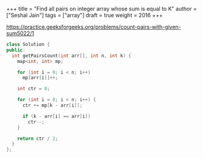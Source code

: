 +++
title = "Find all pairs on integer array whose sum is equal to K"
author = ["Seshal Jain"]
tags = ["array"]
draft = true
weight = 2016
+++

<https://practice.geeksforgeeks.org/problems/count-pairs-with-given-sum5022/1>

```cpp
class Solution {
public:
  int getPairsCount(int arr[], int n, int k) {
    map<int, int> mp;

    for (int i = 0; i < n; i++)
      mp[arr[i]]++;

    int ctr = 0;

    for (int i = 0; i < n; i++) {
      ctr += mp[k - arr[i]];

      if (k - arr[i] == arr[i])
        ctr--;
    }

    return ctr / 2;
  }
};
```
